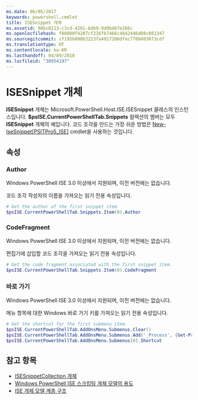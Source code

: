 ```yaml
---
ms.date: 06/05/2017
keywords: powershell,cmdlet
title: ISESnippet 개체
ms.assetid: 98bc8113-c3cd-4201-bdb9-9d9bdb7e266c
ms.openlocfilehash: f80080f4207cf226fb7466c4842446d08c081347
ms.sourcegitcommit: cf195b090b3223fa4917206dfec7f0b603873cdf
ms.translationtype: HT
ms.contentlocale: ko-KR
ms.lasthandoff: 04/09/2018
ms.locfileid: "30954197"
---
```

# <a name="the-isesnippetobject"></a>ISESnippet 개체

**ISESnippet** 개체는 Microsoft.PowerShell.Host.ISE.ISESnippet 클래스의 인스턴스입니다. **$psISE.CurrentPowerShellTab.Snippets** 컬렉션의 멤버는 모두 **ISESnippet** 개체의 예입니다. 코드 조각을 만드는 가장 쉬운 방법은 [New-IseSnippet&#91;PSITPro5_ISE&#93;](https://technet.microsoft.com/library/0a6339a3-2683-4a8e-8929-90ad9a95c3e0) cmdlet을 사용하는 것입니다.

## <a name="properties"></a>속성

### <a name="author"></a>Author

Windows PowerShell ISE 3.0 이상에서 지원되며, 이전 버전에는 없습니다.

코드 조각 작성자의 이름을 가져오는 읽기 전용 속성입니다.

```powershell
# Get the author of the first snippet item
$psISE.CurrentPowerShellTab.Snippets.Item(0).Author
```

### <a name="codefragment"></a>CodeFragment

Windows PowerShell ISE 3.0 이상에서 지원되며, 이전 버전에는 없습니다.

편집기에 삽입할 코드 조각을 가져오는 읽기 전용 속성입니다.

```powershell
# Get the code fragment associated with the first snippet item.
$psISE.CurrentPowerShellTab.Snippets.Item(0).CodeFragment
```

### <a name="shortcut"></a>바로 가기

Windows PowerShell ISE 3.0 이상에서 지원되며, 이전 버전에는 없습니다.

메뉴 항목에 대한 Windows 바로 가기 키를 가져오는 읽기 전용 속성입니다.

```powershell
# Get the shortcut for the first submenu item.
$psISE.CurrentPowerShellTab.AddOnsMenu.Submenus.Clear()
$psISE.CurrentPowerShellTab.AddOnsMenu.Submenus.Add('_Process', {Get-Process}, 'Alt+P')
$psISE.CurrentPowerShellTab.AddOnsMenu.Submenus[0].Shortcut
```

## <a name="see-also"></a>참고 항목

- [ISESnippetCollection 개체](The-ISESnippetCollection-Object.md)
- [Windows PowerShell ISE 스크립팅 개체 모델의 용도](purpose-of-the-windows-powershell-ise-scripting-object-model.md)
- [ISE 개체 모델 계층 구조](The-ISE-Object-Model-Hierarchy.md)